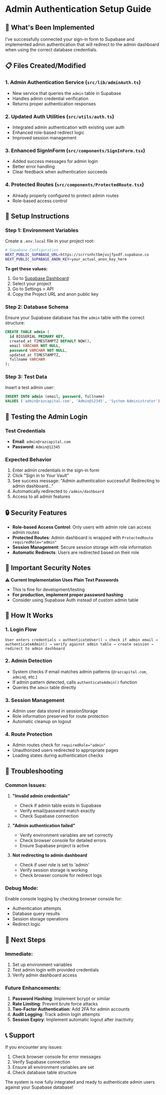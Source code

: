 # Admin Authentication Setup Guide

## 🚀 What's Been Implemented

I've successfully connected your sign-in form to Supabase and implemented admin authentication that will redirect to the admin dashboard when using the correct database credentials.

## 📋 Files Created/Modified

### 1. **Admin Authentication Service** (`src/lib/adminAuth.ts`)
- New service that queries the `admin` table in Supabase
- Handles admin credential verification
- Returns proper authentication responses

### 2. **Updated Auth Utilities** (`src/utils/auth.ts`)
- Integrated admin authentication with existing user auth
- Enhanced role-based redirect logic
- Improved session management

### 3. **Enhanced SignInForm** (`src/components/SignInForm.tsx`)
- Added success messages for admin login
- Better error handling
- Clear feedback when authentication succeeds

### 4. **Protected Routes** (`src/components/ProtectedRoute.tsx`)
- Already properly configured to protect admin routes
- Role-based access control

## 🔧 Setup Instructions

### Step 1: Environment Variables
Create a `.env.local` file in your project root:

```bash
# Supabase Configuration
NEXT_PUBLIC_SUPABASE_URL=https://scrrsnhctbmjvujfpxdf.supabase.co
NEXT_PUBLIC_SUPABASE_ANON_KEY=your_actual_anon_key_here
```

**To get these values:**
1. Go to [Supabase Dashboard](https://supabase.com/dashboard)
2. Select your project
3. Go to Settings > API
4. Copy the Project URL and anon public key

### Step 2: Database Schema
Ensure your Supabase database has the `admin` table with the correct structure:

```sql
CREATE TABLE admin (
  id BIGSERIAL PRIMARY KEY,
  created_at TIMESTAMPTZ DEFAULT NOW(),
  email VARCHAR NOT NULL,
  password VARCHAR NOT NULL,
  updated_at TIMESTAMPTZ,
  fullname VARCHAR
);
```

### Step 3: Test Data
Insert a test admin user:

```sql
INSERT INTO admin (email, password, fullname) 
VALUES ('admin@razcapital.com', 'Admin@12345', 'System Administrator');
```

## 🧪 Testing the Admin Login

### Test Credentials
- **Email**: `admin@razcapital.com`
- **Password**: `Admin@12345`

### Expected Behavior
1. Enter admin credentials in the sign-in form
2. Click "Sign in to Your Vault"
3. See success message: "Admin authentication successful! Redirecting to admin dashboard..."
4. Automatically redirected to `/admin/dashboard`
5. Access to all admin features

## 🔒 Security Features

- **Role-based Access Control**: Only users with admin role can access admin routes
- **Protected Routes**: Admin dashboard is wrapped with `ProtectedRoute requiredRole="admin"`
- **Session Management**: Secure session storage with role information
- **Automatic Redirects**: Users are redirected based on their role

## 🚨 Important Security Notes

⚠️ **Current Implementation Uses Plain Text Passwords**
- This is fine for development/testing
- **For production, implement proper password hashing**
- Consider using Supabase Auth instead of custom admin table

## 🔄 How It Works

### 1. **Login Flow**
```
User enters credentials → authenticateUser() → check if admin email → authenticateAdmin() → verify against admin table → create session → redirect to admin dashboard
```

### 2. **Admin Detection**
- System checks if email matches admin patterns (`@razcapital.com`, `admin@`, etc.)
- If admin pattern detected, calls `authenticateAdmin()` function
- Queries the `admin` table directly

### 3. **Session Management**
- Admin user data stored in sessionStorage
- Role information preserved for route protection
- Automatic cleanup on logout

### 4. **Route Protection**
- Admin routes check for `requiredRole="admin"`
- Unauthorized users redirected to appropriate pages
- Loading states during authentication checks

## 🐛 Troubleshooting

### Common Issues:

1. **"Invalid admin credentials"**
   - Check if admin table exists in Supabase
   - Verify email/password match exactly
   - Check Supabase connection

2. **"Admin authentication failed"**
   - Verify environment variables are set correctly
   - Check browser console for detailed errors
   - Ensure Supabase project is active

3. **Not redirecting to admin dashboard**
   - Check if user role is set to 'admin'
   - Verify session storage is working
   - Check browser console for redirect logs

### Debug Mode:
Enable console logging by checking browser console for:
- Authentication attempts
- Database query results
- Session storage operations
- Redirect logic

## 🚀 Next Steps

### Immediate:
1. Set up environment variables
2. Test admin login with provided credentials
3. Verify admin dashboard access

### Future Enhancements:
1. **Password Hashing**: Implement bcrypt or similar
2. **Rate Limiting**: Prevent brute force attacks
3. **Two-Factor Authentication**: Add 2FA for admin accounts
4. **Audit Logging**: Track admin login attempts
5. **Session Expiry**: Implement automatic logout after inactivity

## 📞 Support

If you encounter any issues:
1. Check browser console for error messages
2. Verify Supabase connection
3. Ensure all environment variables are set
4. Check database table structure

The system is now fully integrated and ready to authenticate admin users against your Supabase database!
